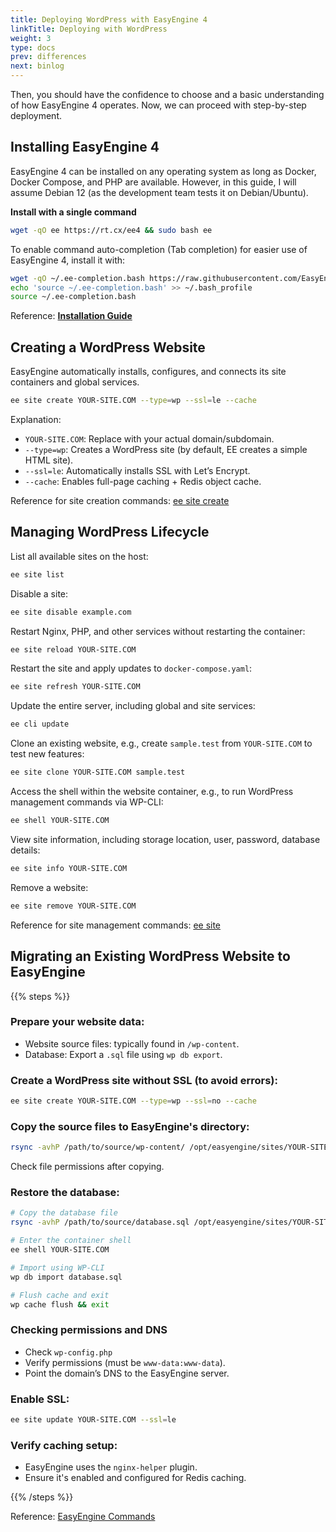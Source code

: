 ```yaml
---
title: Deploying WordPress with EasyEngine 4
linkTitle: Deploying with WordPress
weight: 3
type: docs
prev: differences
next: binlog
---
```


Then, you should have the confidence to choose and a basic understanding of how EasyEngine 4 operates. Now, we can proceed with step-by-step deployment.  

## Installing EasyEngine 4  

EasyEngine 4 can be installed on any operating system as long as Docker, Docker Compose, and PHP are available. However, in this guide, I will assume Debian 12 (as the development team tests it on Debian/Ubuntu).  

**Install with a single command**

```bash
wget -qO ee https://rt.cx/ee4 && sudo bash ee
```  

To enable command auto-completion (Tab completion) for easier use of EasyEngine 4, install it with:  

```bash
wget -qO ~/.ee-completion.bash https://raw.githubusercontent.com/EasyEngine/easyengine/master/utils/ee-completion.bash
echo 'source ~/.ee-completion.bash' >> ~/.bash_profile
source ~/.ee-completion.bash
```  

Reference: [**Installation Guide**](https://easyengine.io/handbook/install/)  

## Creating a WordPress Website  

EasyEngine automatically installs, configures, and connects its site containers and global services.  

```bash
ee site create YOUR-SITE.COM --type=wp --ssl=le --cache
```  

Explanation:  
- `YOUR-SITE.COM`: Replace with your actual domain/subdomain.  
- `--type=wp`: Creates a WordPress site (by default, EE creates a simple HTML site).  
- `--ssl=le`: Automatically installs SSL with Let’s Encrypt.  
- `--cache`: Enables full-page caching + Redis object cache.  

Reference for site creation commands: [ee site create](https://easyengine.io/commands/site/create/)  

## Managing WordPress Lifecycle  

List all available sites on the host:  

```bash
ee site list
```  

Disable a site:  

   ```bash
   ee site disable example.com
   ```  

Restart Nginx, PHP, and other services without restarting the container:  

```bash
ee site reload YOUR-SITE.COM
```  

Restart the site and apply updates to `docker-compose.yaml`:  

```bash
ee site refresh YOUR-SITE.COM
```  

Update the entire server, including global and site services:  

```bash
ee cli update
```  

Clone an existing website, e.g., create `sample.test` from `YOUR-SITE.COM` to test new features:  

```bash
ee site clone YOUR-SITE.COM sample.test
```  

Access the shell within the website container, e.g., to run WordPress management commands via WP-CLI:  

```bash
ee shell YOUR-SITE.COM
```  

View site information, including storage location, user, password, database details:  

```bash
ee site info YOUR-SITE.COM
```  

Remove a website:  

```bash
ee site remove YOUR-SITE.COM
```  

Reference for site management commands: [ee site](https://easyengine.io/commands/site/)  

## Migrating an Existing WordPress Website to EasyEngine  

{{% steps %}}

### Prepare your website data:
- Website source files: typically found in `/wp-content`.  
- Database: Export a `.sql` file using `wp db export`.  

### Create a WordPress site without SSL (to avoid errors):

```bash
ee site create YOUR-SITE.COM --type=wp --ssl=no --cache
   ```  

### Copy the source files to EasyEngine's directory:

```bash
rsync -avhP /path/to/source/wp-content/ /opt/easyengine/sites/YOUR-SITE.COM/app/htdocs/wp-content/
```  

Check file permissions after copying.  

### Restore the database: 

```bash
# Copy the database file
rsync -avhP /path/to/source/database.sql /opt/easyengine/sites/YOUR-SITE.COM/app/htdocs/

# Enter the container shell
ee shell YOUR-SITE.COM

# Import using WP-CLI
wp db import database.sql

# Flush cache and exit
wp cache flush && exit
```  

### Checking permissions and DNS
- Check `wp-config.php`
- Verify permissions (must be `www-data:www-data`).
- Point the domain’s DNS to the EasyEngine server.

### Enable SSL: 

```bash
ee site update YOUR-SITE.COM --ssl=le
```  

### Verify caching setup:
- EasyEngine uses the `nginx-helper` plugin.  
- Ensure it's enabled and configured for Redis caching.  

{{% /steps %}}

Reference: [EasyEngine Commands](https://easyengine.io/commands/)